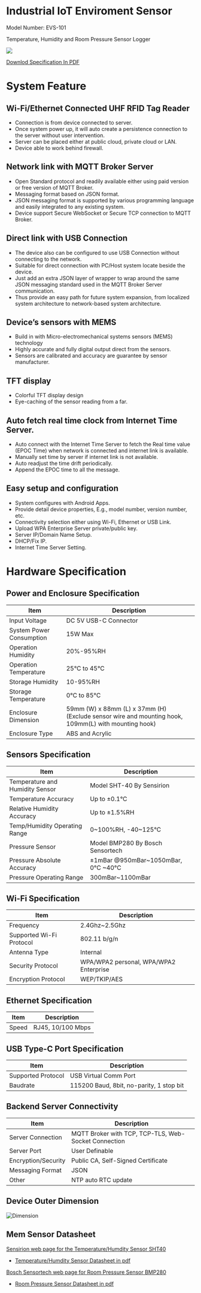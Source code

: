 
# Industrial IoT Enviroment Sensor

Model Number: EVS-101

Temperature, Humidity and Room Pressure Sensor Logger

![](picture/evs-101%20device.png)

[Downlod Specification In PDF](pdf/EVS-101%20Product%20Specification%20Rev.1.pdf)
# System Feature

## Wi-Fi/Ethernet Connected UHF RFID Tag Reader

- Connection is from device connected to server.
- Once system power up, it will auto create a persistence connection to the server without user intervention.
- Server can be placed either at public cloud, private cloud or LAN.
- Device able to work behind firewall.

## Network link with MQTT Broker Server

- Open Standard protocol and readily available either using paid version or free version of  MQTT Broker.
- Messaging format based on JSON format.
- JSON messaging format is supported by various programming language and easily integrated to any existing system.
- Device support Secure WebSocket or Secure TCP connection to MQTT Broker.

## Direct link with USB Connection

- The device also can be configured to use USB Connection without connecting to the network.
- Suitable for direct connection with PC/Host system locate beside the device.
- Just add an extra JSON layer of wrapper to wrap around the same JSON messaging standard used in the MQTT Broker Server communication.
- Thus provide an easy path for future system expansion, from localized system architecture to network-based system architecture.

## Device’s sensors with MEMS

- Build in with Micro-electromechanical systems sensors (MEMS) technology
- Highly accurate and fully digital output direct from the sensors.
- Sensors are calibrated and accuracy are guarantee by sensor manufacturer.

## TFT display

- Colorful TFT display design
- Eye-caching of the sensor reading from a far.

## Auto fetch real time clock from Internet Time Server.

- Auto connect with the Internet Time Server to fetch the Real time value (EPOC Time) when network is connected and internet link is available.
- Manually set time by server if internet link is not available.
- Auto readjust the time drift periodically.
- Append the EPOC time to all the message.

## Easy setup and configuration

- System configures with Android Apps.
- Provide detail device properties, E.g., model number, version number, etc.
- Connectivity selection either using Wi-Fi, Ethernet or USB Link.
- Upload WPA Enterprise Server private/public key.
- Server IP/Domain Name Setup.
- DHCP/Fix IP.
- Internet Time Server Setting.

# Hardware Specification
## Power and Enclosure Specification

|Item|Description|
|--|--|
|Input Voltage|DC 5V USB-C Connector  |
|System Power Consumption | 15W Max |
|Operation Humidity|20%-95%RH|
|Operation Temperature|25°C to 45°C|
|Storage Humidity|10-95%RH|
|Storage Temperature|0°C to 85°C|
|Enclosure Dimension |59mm (W) x 88mm (L) x 37mm (H) (Exclude sensor wire and mounting hook, 109mm(L) with mounting hook)|
|Enclosure Type|ABS and Acrylic|

## Sensors Specification

|Item|Description|
|--|--|
|Temperature and Humidity Sensor|Model SHT-40 By Sensirion|
|Temperature Accuracy|Up to ±0.1°C|
|Relative Humidity Accuracy|Up to ±1.5%RH|
|Temp/Humidity Operating Range|0~100%RH, -40~125°C|
|Pressure Sensor|Model BMP280 By Bosch Sensortech|
|Pressure Absolute Accuracy|±1mBar @950mBar~1050mBar, 0°C ~40°C|
|Pressure Operating Range|300mBar~1100mBar|

## Wi-Fi Specification

|Item|Description|
|--|--|
|Frequency|	2.4Ghz~2.5Ghz
|Supported Wi-Fi Protocol|	802.11 b/g/n|
|Antenna Type|	Internal|
|Security Protocol|	WPA/WPA2 personal, WPA/WPA2 Enterprise|
|Encryption Protocol|	WEP/TKIP/AES|


## Ethernet Specification

|Item|Description|
|--|--|
|Speed|	RJ45, 10/100 Mbps|

## USB Type-C Port Specification

|Item|Description|
|--|--|
|Supported Protocol|USB Virtual Comm Port|
|Baudrate|115200 Baud, 8bit, no-parity, 1 stop bit|

## Backend Server Connectivity

|Item|Description|
|--|--|
|Server Connection|	MQTT Broker with TCP, TCP-TLS, Web-Socket Connection|
|Server Port|User Definable|
|Encryption/Security|Public CA, Self-Signed Certificate|
|Messaging Format|JSON|
|Other|NTP auto RTC update|

## Device Outer Dimension

![Dimension](picture/evs-101%20dimension.png)

## Mem Sensor Datasheet

[Sensirion web page for the Temperature/Humdity Sensor SHT40](https://sensirion.com/products/catalog/SHT40/)

- [Temperature/Humdity Sensor Datasheet in pdf](pdf/Sensirion_Datasheet_SHT4x.pdf)

[Bosch Sensortech web page for Room Pressure Sensor BMP280](https://www.bosch-sensortec.com/products/environmental-sensors/pressure-sensors/bmp280/)

- [Room Pressure Sensor Datasheet in pdf](pdf/bst-bmp280-ds001.pdf)

